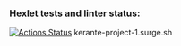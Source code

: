 ### Hexlet tests and linter status:
[![Actions Status](https://github.com/Kerante/layout-designer-project-lvl1/workflows/hexlet-check/badge.svg)](https://github.com/Kerante/layout-designer-project-lvl1/actions)
kerante-project-1.surge.sh
